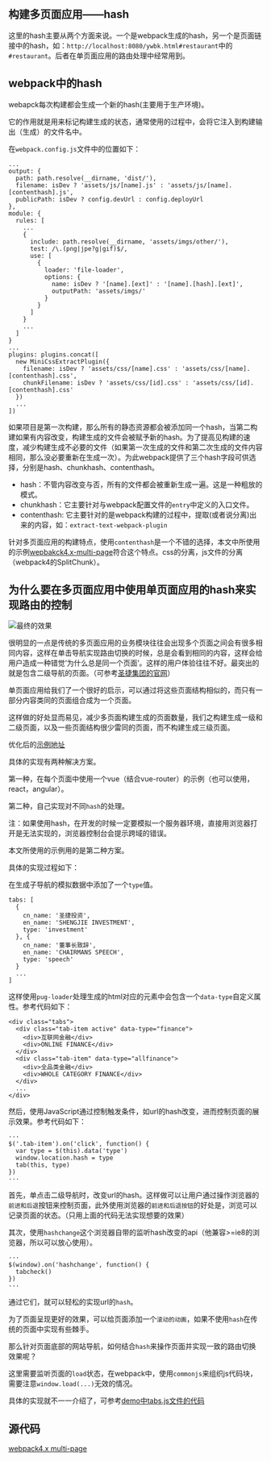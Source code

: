 ## 构建多页面应用——hash

这里的hash主要从两个方面来说。一个是webpack生成的hash，另一个是页面链接中的hash，如：`http://localhost:8080/ywbk.html#restaurant`中的`#restaurant`。后者在单页面应用的路由处理中经常用到。

## webpack中的hash

webapck每次构建都会生成一个新的hash(主要用于生产环境)。

它的作用就是用来标记构建生成的状态，通常使用的过程中，会将它注入到构建输出（生成）的文件名中。

在`webpack.config.js`文件中的位置如下：

```
...
output: {
  path: path.resolve(__dirname, 'dist/'),
  filename: isDev ? 'assets/js/[name].js' : 'assets/js/[name].[contenthash].js',
  publicPath: isDev ? config.devUrl : config.deployUrl
},
module: {
  rules: [
    ...
    {
      include: path.resolve(__dirname, 'assets/imgs/other/'),
      test: /\.(png|jpe?g|gif)$/,
      use: [
        {
          loader: 'file-loader',
          options: {
            name: isDev ? '[name].[ext]' : '[name].[hash].[ext]',
            outputPath: 'assets/imgs/'
          }
        }
      ]
    }
    ...
  ]
}
...
plugins: plugins.concat([
  new MiniCssExtractPlugin({
    filename: isDev ? 'assets/css/[name].css' : 'assets/css/[name].[contenthash].css',
    chunkFilename: isDev ? 'assets/css/[id].css' : 'assets/css/[id].[contenthash].css'
  })
  ...
])
```

如果项目是第一次构建，那么所有的静态资源都会被添加同一个hash，当第二构建如果有内容改变，构建生成的文件会被赋予新的hash。为了提高见构建的速度，减少构建生成不必要的文件（如果第一次生成的文件和第二次生成的文件内容相同，那么没必要重新在生成一次）。为此webpack提供了三个hash字段可供选择，分别是hash、chunkhash、contenthash。

* hash：不管内容改变与否，所有的文件都会被重新生成一遍。这是一种粗放的模式。
* chunkhash：它主要针对与webpack配置文件的`entry`中定义的入口文件。
* contenthash: 它主要针对的是webpack构建的过程中，提取(或者说分离)出来的内容，如：`extract-text-webpack-plugin`

针对多页面应用的构建特点，使用`contenthash`是一个不错的选择，本文中所使用的示例[wepbakck4.x-multi-page](https://github.com/lvzhenbang/webpack4.x-multi-page)符合这个特点。css的分离，js文件的分离（webpack4的SplitChunk）。

## 为什么要在多页面应用中使用单页面应用的hash来实现路由的控制

![最终的效果](https://github.com/lvzhenbang/webpack-learning/tree/master/imgs/animate.gif)

很明显的一点是传统的多页面应用的业务模块往往会出现多个页面之间会有很多相同内容，这样在单击导航实现路由切换的时候，总是会看到相同的内容，这样会给用户造成一种错觉‘为什么总是同一个页面’。这样的用户体验往往不好。最突出的就是包含二级导航的页面。（可参考[圣捷集团的官网](http://www.sjcf.com.cn/zjsj-sjtz.html)）

单页面应用给我们了一个很好的启示，可以通过将这些页面结构相似的，而只有一部分内容类同的页面组合成为一个页面。

这样做的好处显而易见，减少多页面构建生成的页面数量，我们之构建生成一级和二级页面，以及一些页面结构很少雷同的页面，而不构建生成三级页面。

优化后的[示例地址](http://39.105.223.81:8083/zjsj.html)

具体的实现有两种解决方案。

第一种，在每个页面中使用一个vue（结合vue-router）的示例（也可以使用，react，angular）。

第二种，自己实现对不同`hash`的处理。

注：如果使用hash，在开发的时候一定要模拟一个服务器环境，直接用浏览器打开是无法实现的，浏览器控制台会提示跨域的错误。

本文所使用的示例用的是第二种方案。

具体的实现过程如下：

在生成子导航的模拟数据中添加了一个`type`值。

```
tabs: [
  {
    cn_name: '圣捷投资',
    en_name: 'SHENGJIE INVESTMENT',
    type: 'investment'
  }, {
    cn_name: '董事长致辞',
    en_name: 'CHAIRMANS SPEECH',
    type: 'speech'
  }
  ...
]
```

这样使用`pug-loader`处理生成的html对应的元素中会包含一个`data-type`自定义属性。参考代码如下：

```
<div class="tabs">
  <div class="tab-item active" data-type="finance">
    <div>互联网金融</div>
    <div>ONLINE FINANCE</div>
  </div>
  <div class="tab-item" data-type="allfinance">
    <div>全品类金融</div>
    <div>WHOLE CATEGORY FINANCE</div>
  </div>
  ...
</div>
```

然后，使用JavaScript通过控制触发条件，如url的hash改变，进而控制页面的展示效果。参考代码如下：

```
···
$('.tab-item').on('click', function() {
  var type = $(this).data('type')
  window.location.hash = type
  tab(this, type)
})
···
```

首先，单点击二级导航时，改变url的hash。这样做可以让用户通过操作浏览器的`前进和后退`按钮来控制页面，此外使用浏览器的`前进和后退按钮`的好处是，浏览可以记录页面的状态。（只用上面的代码无法实现想要的效果）

其次，使用`hashchange`这个浏览器自带的监听hash改变的api（他兼容>=ie8的浏览器，所以可以放心使用）。

```
···
$(window).on('hashchange', function() {
  tabcheck()
})
···
```

通过它们，就可以轻松的实现url的`hash`。

为了页面呈现更好的效果，可以给页面添加一个`滚动的动画`，如果不使用`hash`在传统的页面中实现有些棘手。

那么针对页面底部的网站导航，如何结合`hash`来操作页面并实现一致的路由切换效果呢？

这里需要监听页面的`load`状态，在webpack中，使用`commonjs`来组织js代码块，需要注意`window.load(...)`无效的情况。

具体的实现就不一一介绍了，可参考[demo中tabs.js文件的代码](https://github.com/lvzhenbang/webpack4.x-multi-page/blob/master/pages/utils/tabs.js)

## 源代码

[webpack4.x multi-page](https://github.com/lvzhenbang/webpack4.x-multi-page)